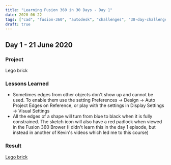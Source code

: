 ```yaml
---
title: "Learning Fusion 360 in 30 Days - Day 1"
date: 2020-06-22
tags: ["cad", "fusion-360", "autodesk", "challenges", "30-day-challenge", "fusion-360-in-30"]
draft: true
---
```

## Day 1 - 21 June 2020

### Project

Lego brick

### Lessons Learned

- Sometimes edges from other objects don't show up and cannot be used. To enable them use the setting Preferences → Design → Auto Project Edges on Reference, or play with the settings in Display Settings → Visual Settings 
- All the edges of a shape will turn from blue to black when it is fully constrained. The sketch icon will also have a red padlock when viewed in the Fusion 360 Brower (I didn't learn this in the day 1 episode, but instead in another of Kevin's videos which led me to this course)

### Result
[Lego brick](https://a360.co/2AnhHpz)
